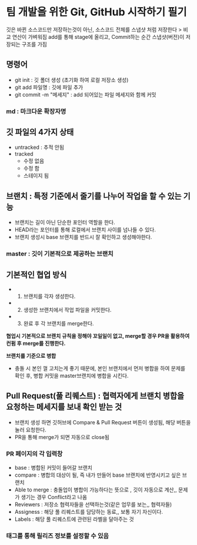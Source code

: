# 팀 개발을 위한 Git, GitHub 시작하기 필기

깃은 바뀐 소스코드만 저장하는것이 아닌, 소스코드 전체를 스냅샷 처럼 저장한다 > 비교 연산이 가벼워짐
add를 통해 stage에 올리고, Commit하는 순간 스냅샷(버전)이 저장되는 구조를 가짐


## 명령어
- git init : 깃 폴더 생성 (초기화 하여 로컬 저장소 생성)
- git add 파일명 : 깃에 파일 추가
- git commit -m "메세지" : add 되어있는 파일 메세지와 함께 커밋

### md : 마크다운 확장자명


## 깃 파일의 4가지 상태
- untracked : 추적 안됨
- tracked
  - 수정 없음
  - 수정 함
  - 스테이지 됨 

## 브랜치 : 특정 기준에서 줄기를 나누어 작업을 할 수 있는 기능
- 브랜치는 길이 아닌 단순한 포인터 역할을 한다. 
- HEAD라는 포인터를 통해 로컬에서 브랜치 사이를 넘나들 수 있다.
- 브랜치 생성시 base 브랜치를 반드시 잘 확인하고 생성해야한다.

### master : 깃이 기본적으로 제공하는 브랜치

## 기본적인 협업 방식
- 1. 브랜치를 각자 생성한다.
- 2. 생성한 브랜치에서 작업 파일을 커밋한다.
- 3. 완료 후 각 브랜치를 merge한다.

**협업시 기본적으로 브랜치 규칙을 정해야 꼬일일이 없고, merge할 경우 PR을 활용하여 컨펌 후 merge를 진행한다.**

**브랜치를 기준으로 병합**
- 충돌 시 본인 껄 고치는게 좋기 때문에, 본인 브랜치에서 먼저 병합을 하여 문제를 확인 후, 병합 커밋을 master브랜치에 병합을 시킨다.

## Pull Request(풀 리퀘스트) : 협력자에게 브랜치 병합을 요청하는 메세지를 보내 확인 받는 것
- 브랜치 생성 하면 깃허브에 Compare & Pull Request 버튼이 생성됨, 해당 버튼을 눌러 요청한다.
- PR을 통해 merge가 되면 자동으로 close됨

### PR 페이지의 각 입력창
- base : 병합된 커밋이 들어갈 브랜치
- compare : 병합의 대상이 될, 즉 내가 만들어 base 브랜치에 반영시키고 싶은 브랜치
- Able to merge : 충돌업이 병합이 가능하다는 뜻으로 , 깃이 자동으로 계산,, 문제가 생기는 경우 Conflict라고 나옴
- Reviewers : 저장소 협력자들을 선택하는것(같은 업무를 보는,, 협력자들)
- Assigness : 해당 풀 리퀘스트를 담당하는 동료,, 보통 자기 자신이다. 
- Labels : 해당 풀 리퀘스트에 관련된 라벨을 달아주는 것

### 태그를 통해 릴리즈 정보를 설정할 수 있음
